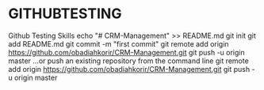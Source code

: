 # GITHUBTESTING
Github Testing Skills
echo "# CRM-Management" >> README.md
git init
git add README.md
git commit -m "first commit"
git remote add origin https://github.com/obadiahkorir/CRM-Management.git
git push -u origin master
…or push an existing repository from the command line
git remote add origin https://github.com/obadiahkorir/CRM-Management.git
git push -u origin master
